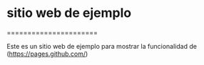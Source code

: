 # sitio web de ejemplo
======================

Este es un sitio web de ejemplo para mostrar la funcionalidad de (https://pages.github.com/)

